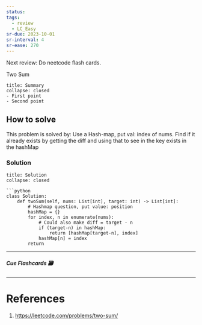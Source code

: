 ```yaml
---
status: 
tags:
  - review
  - LC_Easy
sr-due: 2023-10-01
sr-interval: 4
sr-ease: 270
---
```


Next review: Do neetcode flash cards.

Two Sum
```ad-tldr
title: Summary
collapse: closed
- First point
- Second point
```
## How to solve

This problem is solved by:
Use a Hash-map, put val: index of nums. Find if it already exists by getting the diff and using that to see in the key exists in the hashMap

### Solution
```ad-tldr
title: Solution
collapse: closed

```python
class Solution:
    def twoSum(self, nums: List[int], target: int) -> List[int]:
        # Hashmap question, put value: position
        hashMap = {}
        for index, n in enumerate(nums):
            # Could also make diff = target - n
            if (target-n) in hashMap:
                return [hashMap[target-n], index]
            hashMap[n] = index
        return 
```

---
##### Cue Flashcards 🗃

---
# References
1. https://leetcode.com/problems/two-sum/

